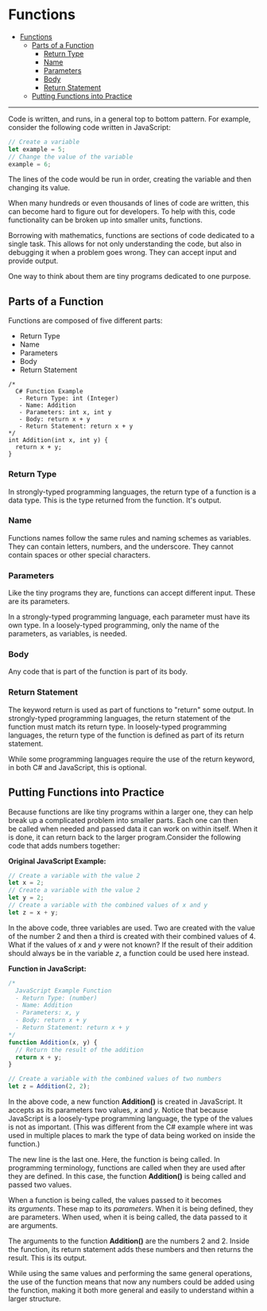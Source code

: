 # Functions

- [Functions](#functions)
  - [Parts of a Function](#parts-of-a-function)
    - [Return Type](#return-type)
    - [Name](#name)
    - [Parameters](#parameters)
    - [Body](#body)
    - [Return Statement](#return-statement)
  - [Putting Functions into Practice](#putting-functions-into-practice)

---

Code is written, and runs, in a general top to bottom pattern. For example, consider the following code written in JavaScript:

```JavaScript
// Create a variable
let example = 5;
// Change the value of the variable
example = 6;
```

The lines of the code would be run in order, creating the variable and then changing its value.

When many hundreds or even thousands of lines of code are written, this can become hard to figure out for developers. To help with this, code functionality can be broken up into smaller units, functions.

Borrowing with mathematics, functions are sections of code dedicated to a single task. This allows for not only understanding the code, but also in debugging it when a problem goes wrong. They can accept input and provide output.

One way to think about them are tiny programs dedicated to one purpose.

## Parts of a Function

Functions are composed of five different parts:

- Return Type
- Name
- Parameters
- Body
- Return Statement

```CSharp  
/*
  C# Function Example
   - Return Type: int (Integer)
   - Name: Addition
   - Parameters: int x, int y
   - Body: return x + y
   - Return Statement: return x + y
*/
int Addition(int x, int y) {
  return x + y;
}
```

### Return Type

In strongly-typed programming languages, the return type of a function is a data type. This is the type returned from the function. It's output.

### Name

Functions names follow the same rules and naming schemes as variables. They can contain letters, numbers, and the underscore. They cannot contain spaces or other special characters.

### Parameters

Like the tiny programs they are, functions can accept different input. These are its parameters.

In a strongly-typed programming language, each parameter must have its own type. In a loosely-typed programming, only the name of the parameters, as variables, is needed.

### Body

Any code that is part of the function is part of its body.

### Return Statement

The keyword return is used as part of functions to "return" some output. In strongly-typed programming languages, the return statement of the function must match its return type. In loosely-typed programming languages, the return type of the function is defined as part of its return statement.

While some programming languages require the use of the return keyword, in both C\# and JavaScript, this is optional.

## Putting Functions into Practice

Because functions are like tiny programs within a larger one, they can help break up a complicated problem into smaller parts. Each one can then be called when needed and passed data it can work on within itself. When it is done, it can return back to the larger program.Consider the following code that adds numbers together:

**Original JavaScript Example:**

```JavaScript
// Create a variable with the value 2
let x = 2;
// Create a variable with the value 2
let y = 2;
// Create a variable with the combined values of x and y
let z = x + y;
```

In the above code, three variables are used. Two are created with the value of the number 2 and then a third is created with their combined values of 4. What if the values of *x* and *y* were not known? If the result of their addition should always be in the variable *z*, a function could be used here instead.

**Function in JavaScript:**

```JavaScript
/*
  JavaScript Example Function
  - Return Type: (number)
  - Name: Addition
  - Parameters: x, y
  - Body: return x + y
  - Return Statement: return x + y
*/
function Addition(x, y) {
  // Return the result of the addition
  return x + y;
}

// Create a variable with the combined values of two numbers
let z = Addition(2, 2);
```

In the above code, a new function **Addition()** is created in JavaScript. It accepts as its parameters two values, *x* and *y*. Notice that because JavaScript is a loosely-type programming language, the type of the values is not as important. (This was different from the C\# example where int was used in multiple places to mark the type of data being worked on inside the function.)

The new line is the last one. Here, the function is being called. In programming terminology, functions are called when they are used after they are defined. In this case, the function **Addition()** is being called and passed two values.

When a function is being called, the values passed to it becomes its *arguments*. These map to its *parameters*. When it is being defined, they are parameters. When used, when it is being called, the data passed to it are arguments.

The arguments to the function **Addition()** are the numbers 2 and 2. Inside the function, its return statement adds these numbers and then returns the result. This is its output.

While using the same values and performing the same general operations, the use of the function means that now any numbers could be added using the function, making it both more general and easily to understand within a larger structure.
